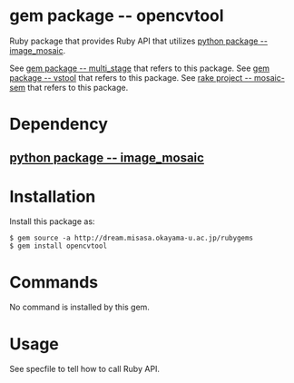 # gem package -- opencvtool

Ruby package that provides Ruby API that utilizes [python package -- image_mosaic](https://github.com/misasa/image_mosaic).


See [gem package -- multi_stage](https://gitlab.misasa.okayama-u.ac.jp/gems/multi_stage)
that refers to this package.
See [gem package -- vstool](https://gitlab.misasa.okayama-u.ac.jp/gems/vstool)
that refers to this package.
See [rake project -- mosaic-sem](https://gitlab.misasa.okayama-u.ac.jp/DREAM/mosaic-sem)
that refers to this package.

# Dependency

<!-- ## [python package -- opencvtool](https://gitlab.misasa.okayama-u.ac.jp/pythonpackage/opencvtool/tree/master "follow instruction") -->
## [python package -- image_mosaic](https://github.com/misasa/image_mosaic)


# Installation

Install this package as:

    $ gem source -a http://dream.misasa.okayama-u.ac.jp/rubygems
    $ gem install opencvtool

# Commands

No command is installed by this gem.

# Usage

See specfile to tell how to call Ruby API.
